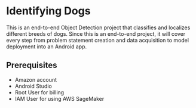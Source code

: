 # Identifying Dogs
This is an end-to-end Object Detection project that classifies and localizes different breeds of dogs.
Since this is an end-to-end project, it will cover every step from problem statement creation and data acquisition to model deployment into an Android app.

## Prerequisites

* Amazon account
* Android Studio
* Root User for billing
* IAM User for using AWS SageMaker
